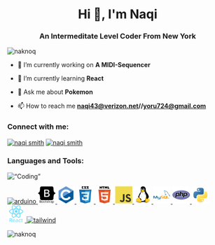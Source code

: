 <h1 align="center">Hi 👋, I'm Naqi</h1>
<h3 align="center">An Intermeditate Level Coder From New York</h3>

<p align="left"> <img src="https://komarev.com/ghpvc/?username=naknoq&label=Profile%20views&color=0e75b6&style=flat" alt="naknoq" /> </p>

- 🔭 I’m currently working on **A MIDI-Sequencer**

- 🌱 I’m currently learning **React**

- 💬 Ask me about **Pokemon**

- 📫 How to reach me **naqi43@verizon.net//yoru724@gmail.com**

<h3 align="left">Connect with me:</h3>
<p align="left">
<a href="https://linkedin.com/in/naqi smith" target="blank"><img align="center" src="https://raw.githubusercontent.com/rahuldkjain/github-profile-readme-generator/master/src/images/icons/Social/linked-in-alt.svg" alt="naqi smith" height="30" width="40" /></a>
<a href="https://stackoverflow.com/users/naqi smith" target="blank"><img align="center" src="https://raw.githubusercontent.com/rahuldkjain/github-profile-readme-generator/master/src/images/icons/Social/stack-overflow.svg" alt="naqi smith" height="30" width="40" /></a>
</p>

<h3 align="left">Languages and Tools:</h3>
<img align = “right” alt = “Coding” width = “400” src = “https://media.istockphoto.com/id/1255749371/vector/young-black-man-working-on-computer-in-office.jpg?s=612x612&w=0&k=20&c=xJSX7rZpsh-79BipRH8No7AIi9beOJx3NenUYX5QMUU=”>

<p align="left"> <a href="https://www.arduino.cc/" target="_blank" rel="noreferrer"> <img src="https://cdn.worldvectorlogo.com/logos/arduino-1.svg" alt="arduino" width="40" height="40"/> </a> <a href="https://getbootstrap.com" target="_blank" rel="noreferrer"> <img src="https://raw.githubusercontent.com/devicons/devicon/master/icons/bootstrap/bootstrap-plain-wordmark.svg" alt="bootstrap" width="40" height="40"/> </a> <a href="https://www.cprogramming.com/" target="_blank" rel="noreferrer"> <img src="https://raw.githubusercontent.com/devicons/devicon/master/icons/c/c-original.svg" alt="c" width="40" height="40"/> </a> <a href="https://www.w3schools.com/css/" target="_blank" rel="noreferrer"> <img src="https://raw.githubusercontent.com/devicons/devicon/master/icons/css3/css3-original-wordmark.svg" alt="css3" width="40" height="40"/> </a> <a href="https://www.w3.org/html/" target="_blank" rel="noreferrer"> <img src="https://raw.githubusercontent.com/devicons/devicon/master/icons/html5/html5-original-wordmark.svg" alt="html5" width="40" height="40"/> </a> <a href="https://developer.mozilla.org/en-US/docs/Web/JavaScript" target="_blank" rel="noreferrer"> <img src="https://raw.githubusercontent.com/devicons/devicon/master/icons/javascript/javascript-original.svg" alt="javascript" width="40" height="40"/> </a> <a href="https://www.linux.org/" target="_blank" rel="noreferrer"> <img src="https://raw.githubusercontent.com/devicons/devicon/master/icons/linux/linux-original.svg" alt="linux" width="40" height="40"/> </a> <a href="https://www.mysql.com/" target="_blank" rel="noreferrer"> <img src="https://raw.githubusercontent.com/devicons/devicon/master/icons/mysql/mysql-original-wordmark.svg" alt="mysql" width="40" height="40"/> </a> <a href="https://www.php.net" target="_blank" rel="noreferrer"> <img src="https://raw.githubusercontent.com/devicons/devicon/master/icons/php/php-original.svg" alt="php" width="40" height="40"/> </a> <a href="https://www.python.org" target="_blank" rel="noreferrer"> <img src="https://raw.githubusercontent.com/devicons/devicon/master/icons/python/python-original.svg" alt="python" width="40" height="40"/> </a> <a href="https://reactjs.org/" target="_blank" rel="noreferrer"> <img src="https://raw.githubusercontent.com/devicons/devicon/master/icons/react/react-original-wordmark.svg" alt="react" width="40" height="40"/> </a> <a href="https://tailwindcss.com/" target="_blank" rel="noreferrer"> <img src="https://www.vectorlogo.zone/logos/tailwindcss/tailwindcss-icon.svg" alt="tailwind" width="40" height="40"/> </a> </p>

<p><img align="center" src="https://github-readme-stats.vercel.app/api/top-langs?username=naknoq&show_icons=true&locale=en&layout=compact" alt="naknoq" /></p>


